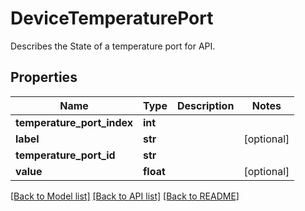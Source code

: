 # DeviceTemperaturePort

Describes the State of a temperature port for API.

## Properties
Name | Type | Description | Notes
------------ | ------------- | ------------- | -------------
**temperature_port_index** | **int** |  | 
**label** | **str** |  | [optional] 
**temperature_port_id** | **str** |  | 
**value** | **float** |  | [optional] 

[[Back to Model list]](../README.md#documentation-for-models) [[Back to API list]](../README.md#documentation-for-api-endpoints) [[Back to README]](../README.md)



